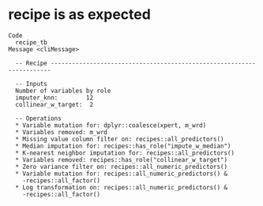 # recipe is as expected

    Code
      recipe_tb
    Message <cliMessage>
      
      -- Recipe ----------------------------------------------------------------------
      
      -- Inputs 
      Number of variables by role
      imputer_knn:        12
      collinear_w_target:  2
      
      -- Operations 
      * Variable mutation for: dplyr::coalesce(xpert, m_wrd)
      * Variables removed: m_wrd
      * Missing value column filter on: recipes::all_predictors()
      * Median imputation for: recipes::has_role("impute_w_median")
      * K-nearest neighbor imputation for: recipes::all_predictors()
      * Variables removed: recipes::has_role("collinear_w_target")
      * Zero variance filter on: recipes::all_numeric_predictors()
      * Variable mutation for: recipes::all_numeric_predictors() &
        -recipes::all_factor()
      * Log transformation on: recipes::all_numeric_predictors() &
        -recipes::all_factor()

